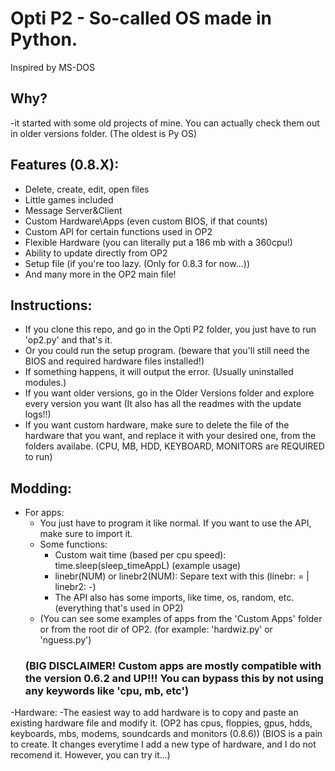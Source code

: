 # Opti P2 - So-called OS made in Python.
Inspired by MS-DOS

## Why?
-it started with some old projects of mine. You can actually check them out in older versions folder. (The oldest is Py OS)

## Features (0.8.X):
* Delete, create, edit, open files
* Little games included
* Message Server&Client
* Custom Hardware\Apps (even custom BIOS, if that counts)
* Custom API for certain functions used in OP2
* Flexible Hardware (you can literally put a 186 mb with a 360cpu!)
* Ability to update directly from OP2
* Setup file (if you're too lazy. (Only for 0.8.3 for now...))
* And many more in the OP2 main file!

## Instructions:
* If you clone this repo, and go in the Opti P2 folder, you just have to run 'op2.py' and that's it.
* Or you could run the setup program. (beware that you'll still need the BIOS and required hardware files installed!)
* If something happens, it will output the error. (Usually uninstalled modules.)
* If you want older versions, go in the Older Versions folder and explore every version you want (It also has all the readmes with the update logs!!)
* If you want custom hardware, make sure to delete the file of the hardware that you want, and replace it with your desired one, from the folders availabe.
  (CPU, MB, HDD, KEYBOARD, MONITORS are REQUIRED to run)

## Modding:
* For apps:
	* You just have to program it like normal. If you want to use the API, make sure to import it.
	* Some functions:
		* Custom wait time (based per cpu speed): time.sleep(sleep_timeAppL) (example usage)
		* linebr(NUM) or linebr2(NUM): Separe text with this (linebr: = | linebr2: -)
		* The API also has some imports, like time, os, random, etc. (everything that's used in OP2)
	* (You can see some examples of apps from the 'Custom Apps' folder or from the root dir of OP2. (for example: 'hardwiz.py' or 'nguess.py')
	### (BIG DISCLAIMER! Custom apps are mostly compatible with the version 0.6.2 and UP!!! You can bypass this by not using any keywords like 'cpu, mb, etc')

-Hardware:
	-The easiest way to add hardware is to copy and paste an existing hardware file and modify it.
	(OP2 has cpus, floppies, gpus, hdds, keyboards, mbs, modems, soundcards and monitors (0.8.6))
	(BIOS is a pain to create. It changes everytime I add a new type of hardware, and I do not recomend it. However, you can try it...)
